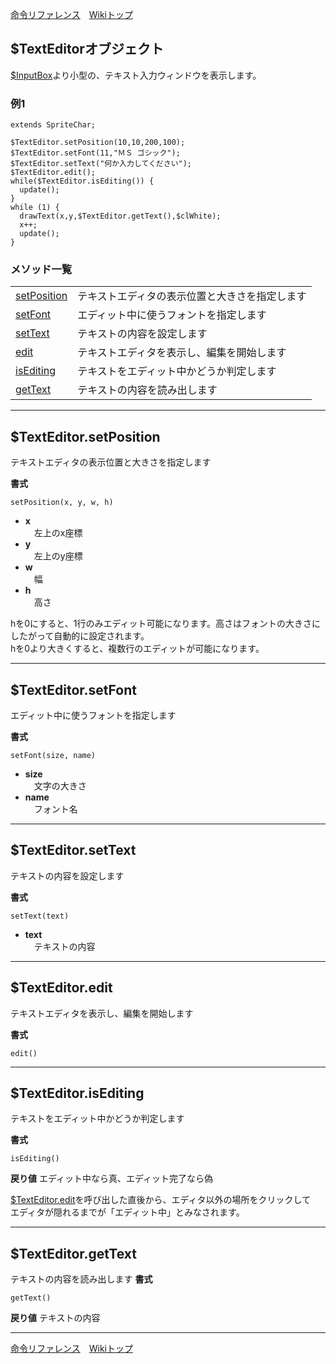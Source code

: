 
[命令リファレンス](./reference)&emsp;[Wikiトップ](./)

<title>命令リファレンス - $TextEditor</title>

## $TextEditorオブジェクト

[$InputBox](./rf-inputbox)より小型の、テキスト入力ウィンドウを表示します。

### 例1

```
extends SpriteChar;

$TextEditor.setPosition(10,10,200,100);
$TextEditor.setFont(11,"ＭＳ ゴシック");
$TextEditor.setText("何か入力してください");
$TextEditor.edit();
while($TextEditor.isEditing()) {
  update();
}
while (1) {
  drawText(x,y,$TextEditor.getText(),$clWhite);
  x++;
  update();
}
```

### メソッド一覧
|||
|-|-|
|[setPosition](#texteditorsetposition)|テキストエディタの表示位置と大きさを指定します|
|[setFont](#texteditorsetfont)|エディット中に使うフォントを指定します|
|[setText](#texteditorsettext)|テキストの内容を設定します|
|[edit](#texteditoredit)|テキストエディタを表示し、編集を開始します|
|[isEditing](#texteditorisediting)|テキストをエディット中かどうか判定します|
|[getText](#texteditorgettext)|テキストの内容を読み出します|


***

## $TextEditor.setPosition

テキストエディタの表示位置と大きさを指定します

**書式**
```
setPosition(x, y, w, h)
```

- **x**  
&emsp;左上のx座標
- **y**  
&emsp;左上のy座標
- **w**  
&emsp;幅
- **h**  
&emsp;高さ

hを0にすると、1行のみエディット可能になります。高さはフォントの大きさにしたがって自動的に設定されます。  
hを0より大きくすると、複数行のエディットが可能になります。

***

## $TextEditor.setFont
エディット中に使うフォントを指定します

**書式**
```
setFont(size, name)
```
- **size**  
&emsp;文字の大きさ
- **name**  
&emsp;フォント名

***

## $TextEditor.setText
テキストの内容を設定します

**書式**
```
setText(text)
```
- **text**  
&emsp;テキストの内容

***

## $TextEditor.edit
テキストエディタを表示し、編集を開始します

**書式**
```
edit()
```

***

## $TextEditor.isEditing
テキストをエディット中かどうか判定します

**書式**
```
isEditing()
```

**戻り値**
エディット中なら真、エディット完了なら偽

[$TextEditor.edit](#texteditoredit)を呼び出した直後から、エディタ以外の場所をクリックして  
エディタが隠れるまでが「エディット中」とみなされます。

***

## $TextEditor.getText
テキストの内容を読み出します
**書式**
```
getText()
```

**戻り値**
テキストの内容

***

[命令リファレンス](./reference)&emsp;[Wikiトップ](./)


